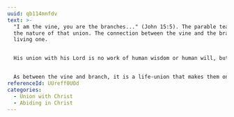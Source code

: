 ```yaml
---
uuid: qb114mnfdv
text: >-
  "I am the vine, you are the branches..." (John 15:5). The parable teaches us
  the nature of that union. The connection between the vine and the branch is a
  living one.


  His union with his Lord is no work of human wisdom or human will, but an act of God, by which the closest and most complete life-union is effected between the Son of God and the sinner. "God hath sent forth the Spirit of His Son into your hearts." The same Spirit which dwelt and still dwells in the Son, becomes the life of the believer; in the unity of that one Spirit, and the fellowship of the same life which is in Christ, he is one with Him. 


  As between the vine and branch, it is a life-union that makes them one.
referenceId: UUreff0UOd
categories:
  - Union with Christ
  - Abiding in Christ
---
```


